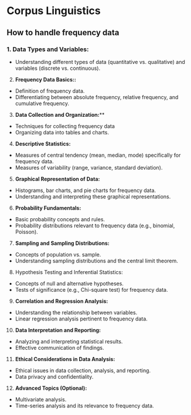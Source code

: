 # Corpus Linguistics

## How to handle frequency data

### 1. **Data Types and Variables:**
+ Understanding different types of data (quantitative vs. qualitative) and variables (discrete vs. continuous).
2. **Frequency Data Basics::**
+ Definition of frequency data.
+ Differentiating between absolute frequency, relative frequency, and cumulative frequency.

3. **Data Collection and Organization:****

+ Techniques for collecting frequency data
+ Organizing data into tables and charts.

4. **Descriptive Statistics:**

+ Measures of central tendency (mean, median, mode) specifically for frequency data.
+ Measures of variability (range, variance, standard deviation).

5. **Graphical Representation of Data:**
+ Histograms, bar charts, and pie charts for frequency data.
+ Understanding and interpreting these graphical representations.

6. **Probability Fundamentals:**
+ Basic probability concepts and rules.
+ Probability distributions relevant to frequency data (e.g., binomial, Poisson).

7. **Sampling and Sampling Distributions:**
+ Concepts of population vs. sample.
+ Understanding sampling distributions and the central limit theorem.

8. Hypothesis Testing and Inferential Statistics:
+ Concepts of null and alternative hypotheses.
+ Tests of significance (e.g., Chi-square test) for frequency data.

9. **Correlation and Regression Analysis:**
+ Understanding the relationship between variables.
+ Linear regression analysis pertinent to frequency data.

10. **Data Interpretation and Reporting:**
+ Analyzing and interpreting statistical results.
+ Effective communication of findings.

11. **Ethical Considerations in Data Analysis:**
+ Ethical issues in data collection, analysis, and reporting.
+ Data privacy and confidentiality.

12. **Advanced Topics (Optional):**

+ Multivariate analysis.
+ Time-series analysis and its relevance to frequency data.
